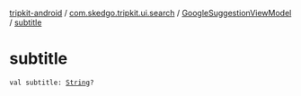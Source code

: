 [tripkit-android](../../index.md) / [com.skedgo.tripkit.ui.search](../index.md) / [GoogleSuggestionViewModel](index.md) / [subtitle](./subtitle.md)

# subtitle

`val subtitle: `[`String`](https://kotlinlang.org/api/latest/jvm/stdlib/kotlin/-string/index.html)`?`